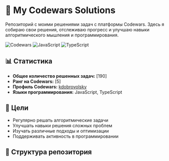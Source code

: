 # 🧠 My Codewars Solutions

Репозиторий с моими решениями задач с платформы Codewars. Здесь я собираю свои решения, отслеживаю прогресс и улучшаю навыки алгоритмического мышления и программирования.

![Codewars](https://www.codewars.com/users/kdobrovolsky/badges/large)
![JavaScript](https://img.shields.io/badge/JavaScript-F7DF1E?style=for-the-badge&logo=javascript&logoColor=black)
![TypeScript](https://img.shields.io/badge/TypeScript-007ACC?style=for-the-badge&logo=typescript&logoColor=white)

## 📊 Статистика

- **Общее количество решенных задач:** [190]
- **Ранг на Codewars:** [5]
- **Профиль Codewars:** [kdobrovolsky](https://www.codewars.com/users/kdobrovolsky)
- **Языки программирования:** JavaScript, TypeScript

## 🎯 Цели

- Регулярно решать алгоритмические задачи
- Улучшать навыки решения сложных проблем
- Изучать различные подходы и оптимизации
- Поддерживать активность в программировании

## 📁 Структура репозитория
